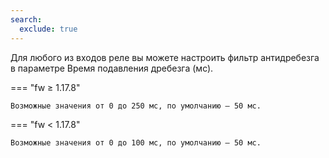 ```yaml
---
search:
  exclude: true
---
```


Для любого из входов реле вы можете настроить фильтр антидребезга в параметре Время подавления дребезга (мс).

=== "fw ≥ 1.17.8"

    Возможные значения от 0 до 250 мс, по умолчанию — 50 мс.

=== "fw < 1.17.8"

    Возможные значения от 0 до 100 мс, по умолчанию — 50 мс.

